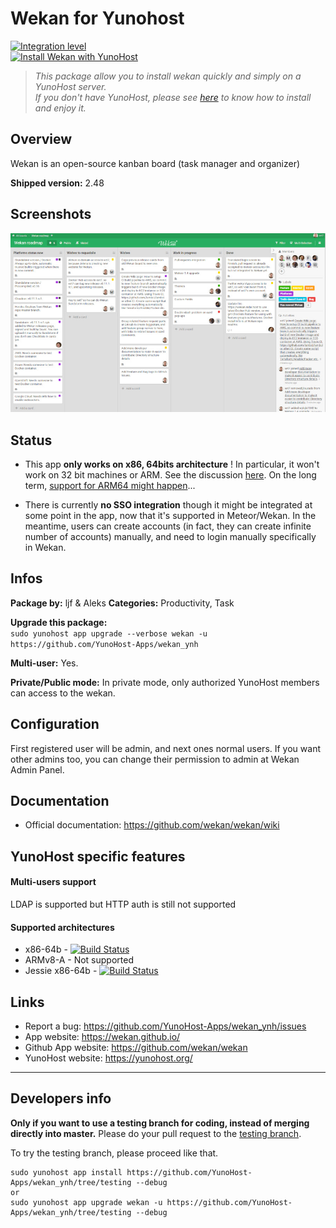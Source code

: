 # Wekan for Yunohost

[![Integration level](https://dash.yunohost.org/integration/wekan.svg)](https://dash.yunohost.org/appci/app/wekan)  
[![Install Wekan with YunoHost](https://install-app.yunohost.org/install-with-yunohost.png)](https://install-app.yunohost.org/?app=wekan)

> *This package allow you to install wekan quickly and simply on a YunoHost server.  
If you don't have YunoHost, please see [here](https://yunohost.org/#/install) to know how to install and enjoy it.*

## Overview
Wekan is an open-source kanban board (task manager and organizer)

**Shipped version:** 2.48

## Screenshots

![](screenshot.jpg)

## Status

- This app **only works on x86, 64bits architecture** ! In particular, it won't work on 32 bit machines or ARM. See the discussion [here](https://github.com/YunoHost-Apps/wekan_ynh/issues/1#issuecomment-401612500). On the long term, [support for ARM64 might happen](https://blog.wekan.team/2018/01/wekan-progress-on-x64-and-arm/index.html)...

- There is currently **no SSO integration** though it might be integrated at some point in the app, now that it's supported in Meteor/Wekan. In the meantime, users can create accounts (in fact, they can create infinite number of accounts) manually, and need to login manually specifically in Wekan.

## Infos

**Package by:** ljf & Aleks
**Categories:** Productivity, Task

**Upgrade this package:**  
`sudo yunohost app upgrade --verbose wekan -u https://github.com/YunoHost-Apps/wekan_ynh`

**Multi-user:** Yes. 

**Private/Public mode:** In private mode, only authorized YunoHost members can access to the wekan. 

## Configuration

First registered user will be admin, and next ones normal users. If you want other admins too, you can change their permission to admin at Wekan Admin Panel.

## Documentation

 * Official documentation: https://github.com/wekan/wekan/wiki

## YunoHost specific features

#### Multi-users support

LDAP is supported but HTTP auth is still not supported
#### Supported architectures

* x86-64b - [![Build Status](https://ci-apps.yunohost.org/ci/logs/wekan%20%28Community%29.svg)](https://ci-apps.yunohost.org/ci/apps/wekan/)
* ARMv8-A - Not supported
* Jessie x86-64b - [![Build Status](https://ci-stretch.nohost.me/ci/logs/wekan%20%28Community%29.svg)](https://ci-stretch.nohost.me/ci/apps/wekan/)

## Links

 * Report a bug: https://github.com/YunoHost-Apps/wekan_ynh/issues
 * App website: https://wekan.github.io/
 * Github App website: https://github.com/wekan/wekan
 * YunoHost website: https://yunohost.org/

---

Developers info
----------------

**Only if you want to use a testing branch for coding, instead of merging directly into master.**
Please do your pull request to the [testing branch](https://github.com/YunoHost-Apps/wekan_ynh/tree/testing).

To try the testing branch, please proceed like that.
```
sudo yunohost app install https://github.com/YunoHost-Apps/wekan_ynh/tree/testing --debug
or
sudo yunohost app upgrade wekan -u https://github.com/YunoHost-Apps/wekan_ynh/tree/testing --debug
```
